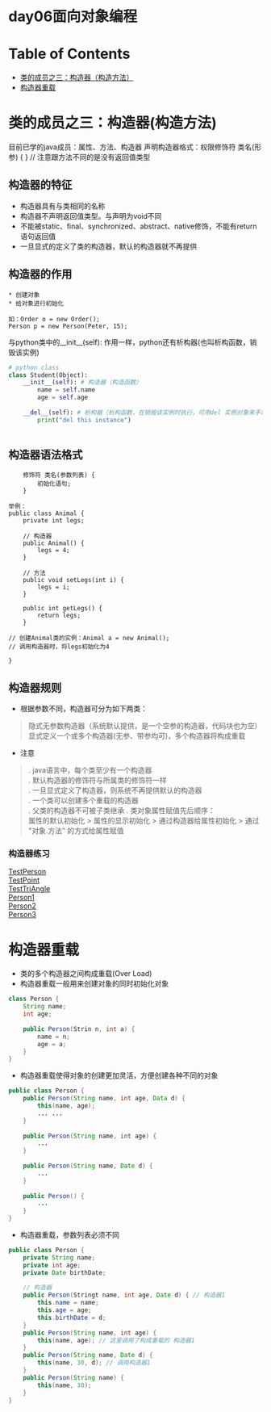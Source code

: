 day06面向对象编程
==

# Table of Contents
* [类的成员之三：构造器（构造方法）](#类的成员之三构造器构造方法)
* [构造器重载](#构造器重载)

# 类的成员之三：构造器(构造方法)
目前已学的java成员：属性、方法、构造器
声明构造器格式：权限修饰符 类名(形参) {  }        // 注意跟方法不同的是没有返回值类型

## 构造器的特征
* 构造器具有与类相同的名称
* 构造器不声明返回值类型。与声明为void不同
* 不能被static、final、synchronized、abstract、native修饰，不能有return语句返回值
* 一旦显式的定义了类的构造器，默认的构造器就不再提供

## 构造器的作用
```text
* 创建对象
* 给对象进行初始化

如：Order o = new Order();
Person p = new Person(Peter, 15);

```
与python类中的__init__(self):   作用一样，python还有析构器(也叫析构函数，销毁该实例)
```python
# python class
class Student(Object):
	__init__(self): # 构造器（构造函数）
		name = self.name
		age = self.age
		
	__del__(self): # 析构器（析构函数，在销毁该实例时执行，可用del 实例对象来手动销毁）
		print("del this instance")
	

```

## 构造器语法格式
```text
    修饰符 类名(参数列表) {
        初始化语句;
    }
    
举例：
public class Animal {
    private int legs;
    
    // 构造器
    public Animal() {
        legs = 4;
    }
    
    // 方法
    public void setLegs(int i) {
        legs = i;
    }
    
    public int getLegs() {
        return legs;
    }

// 创建Animal类的实例：Animal a = new Animal();
// 调用构造器时，将legs初始化为4

}

```

## 构造器规则
* 根据参数不同，构造器可分为如下两类：
>隐式无参数构造器（系统默认提供，是一个空参的构造器，代码块也为空）  
显式定义一个或多个构造器(无参、带参均可)，多个构造器将构成重载

* 注意
>. java语言中，每个类至少有一个构造器  
. 默认构造器的修饰符与所属类的修饰符一样  
. 一旦显式定义了构造器，则系统不再提供默认的构造器  
. 一个类可以创建多个重载的构造器  
. 父类的构造器不可被子类继承
. 类对象属性赋值先后顺序：  
    属性的默认初始化 > 属性的显示初始化 > 通过构造器给属性初始化 > 通过 "对象.方法" 的方式给属性赋值

### 构造器练习
[TestPerson](./src/com/java/www/TestPerson.java)  
[TestPoint](./src/com/java/exercise/TestPoint.java)  
[TestTriAngle](./src/com/java/exercise/TestTriAngle.java)  
[Person1](./src/com/java/exercise/Person1.java)  
[Person2](./src/com/java/exercise/Person2.java)  
[Person3](./src/com/java/exercise/Person3.java)  

# 构造器重载
* 类的多个构造器之间构成重载(Over Load)
* 构造器重载一般用来创建对象的同时初始化对象

```java
class Person {
    String name;
    int age;
    
    public Person(Strin n, int a) {
        name = n;
        age = a;
    }
}

```

* 构造器重载使得对象的创建更加灵活，方便创建各种不同的对象
```java
public class Person {
    public Person(String name, int age, Data d) {
        this(name, age);
        ... ...
    }
    
    public Person(String name, int age) {
        ...
    }
    
    public Person(String name, Date d) {
        ...
    }
    
    public Person() {
        ...
    }
}

```
* 构造器重载，参数列表必须不同

```java
public class Person {
    private String name;
    private int age;
    private Date birthDate;
    
    // 构造器
    public Person(Stringt name, int age, Date d) { // 构造器1
        this.name = name;
        this.age = age;
        this.birthDate = d;
    }
    public Person(String name, int age) {
        this(name, age); // 这里调用了构成重载的 构造器1
    }
    public Person(String name, Date d) {
        this(name, 30, d); // 调用构造器1
    }
    public Person(String name) {        
        this(name, 30);
    }
}

```


